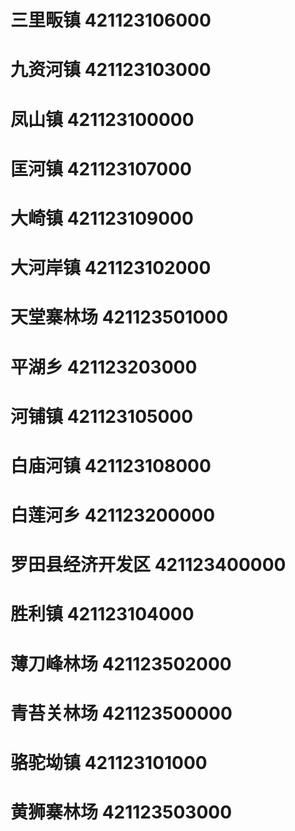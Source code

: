 # 三里畈镇 421123106000
# 九资河镇 421123103000
# 凤山镇 421123100000
# 匡河镇 421123107000
# 大崎镇 421123109000
# 大河岸镇 421123102000
# 天堂寨林场 421123501000
# 平湖乡 421123203000
# 河铺镇 421123105000
# 白庙河镇 421123108000
# 白莲河乡 421123200000
# 罗田县经济开发区 421123400000
# 胜利镇 421123104000
# 薄刀峰林场 421123502000
# 青苔关林场 421123500000
# 骆驼坳镇 421123101000
# 黄狮寨林场 421123503000
